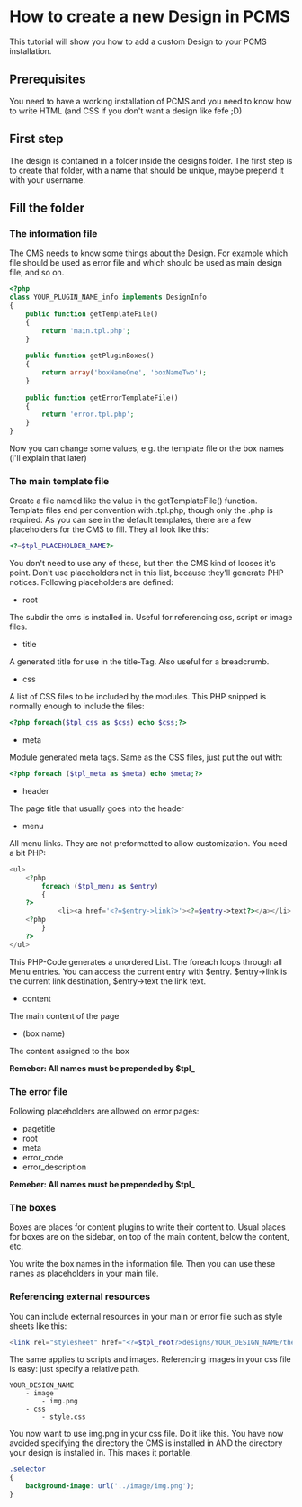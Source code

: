 # How to create a new Design in PCMS
This tutorial will show you how to add a custom Design to your PCMS installation.

## Prerequisites
You need to have a working installation of PCMS and you need to know how to write HTML (and CSS if you don't want a design like fefe ;D)

## First step
The design is contained in a folder inside the designs folder. The first step is to create that folder, with a name that should be unique, maybe prepend it with your username.

## Fill the folder
### The information file
The CMS needs to know some things about the Design. For example which file should be used as error file and which should be used as main design file, and so on.

```php
<?php
class YOUR_PLUGIN_NAME_info implements DesignInfo
{
	public function getTemplateFile()
	{
		return 'main.tpl.php';
	}
	
	public function getPluginBoxes()
	{
		return array('boxNameOne', 'boxNameTwo');
	}
	
	public function getErrorTemplateFile()
	{
		return 'error.tpl.php';
	}
}
```

Now you can change some values, e.g. the template file or the box names (i'll explain that later)

### The main template file
Create a file named like the value in the getTemplateFile() function. Template files end per convention with .tpl.php, though only the .php is required.
As you can see in the default templates, there are a few placeholders for the CMS to fill. They all look like this:

```php
<?=$tpl_PLACEHOLDER_NAME?>
```

You don't need to use any of these, but then the CMS kind of looses it's point. Don't use placeholders not in this list, because they'll generate PHP notices.
Following placeholders are defined:

* root

The subdir the cms is installed in. Useful for referencing css, script or image files.

* title

A generated title for use in the title-Tag. Also useful for a breadcrumb.

* css

A list of CSS files to be included by the modules. This PHP snipped is normally enough to include the files:
```php
<?php foreach($tpl_css as $css) echo $css;?>
```

* meta

Module generated meta tags. Same as the CSS files, just put the out with:
```php
<?php foreach ($tpl_meta as $meta) echo $meta;?>
```

* header

The page title that usually goes into the header

* menu

All menu links. They are not preformatted to allow customization. You need a bit PHP:
```php
<ul>
	<?php 
		foreach ($tpl_menu as $entry)
		{
	?>
			<li><a href='<?=$entry->link?>'><?=$entry->text?></a></li>
	<?php 
		}
	?>
</ul>
```
This PHP-Code generates a unordered List. The foreach loops through all Menu entries. You can access the current entry with $entry. $entry->link is the current link destination, $entry->text the link text.

* content

The main content of the page

* (box name)

The content assigned to the box

**Remeber: All names must be prepended by $tpl_**

### The error file

Following placeholders are allowed on error pages:

* pagetitle
* root
* meta
* error_code
* error_description

**Remeber: All names must be prepended by $tpl_**

### The boxes
Boxes are places for content plugins to write their content to. Usual places for boxes are on the sidebar, on top of the main content, below the content, etc.

You write the box names in the information file. Then you can use these names as placeholders in your main file.

### Referencing external resources
You can include external resources in your main or error file such as style sheets like this:
```php
<link rel="stylesheet" href="<?=$tpl_root?>designs/YOUR_DESIGN_NAME/the/path/to/the/css/file.css">
```
The same applies to scripts and images. Referencing images in your css file is easy: just specify a relative path.

```
YOUR_DESIGN_NAME
	- image
		- img.png
	- css
		- style.css

```

You now want to use img.png in your css file. Do it like this. You have now avoided specifying the directory the CMS is installed in AND the directory your design is installed in. This makes it portable.

```css
.selector
{
	background-image: url('../image/img.png');
}
```
